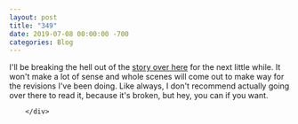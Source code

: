 ```yaml
---
layout: post
title: "349"
date: 2019-07-08 00:00:00 -700
categories: Blog
---
```


<div class="blog-content">
				<div class="paragraph">I'll be breaking the hell out of the <a href="../story-007---unfinished.html">story over here</a>&nbsp;for the next little while. It won't make a lot of sense and whole scenes will come out to make way for the revisions I've been doing. Like always, I don't recommend actually going over there to read it, because it's broken, but hey, you can if you want.&nbsp;</div>

		</div>
        